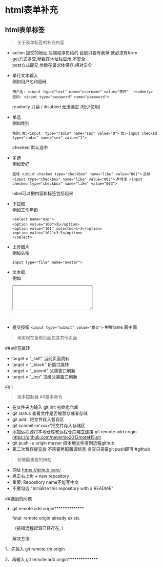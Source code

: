 # html表单补充

## html表单标签
> 关于表单标签的补充内容

* action 提交的地址 后端程序员给的
  目前只要有表单 就必须有form<br>
  get方式提交,参数在地址栏显示,不安全<br>
  post方式提交,参数在请求体保存,相对安全
  

  

* 单行文本输入<br> 
  例如用户名和密码

	`
	用户名: <input type="text" name="username" value="李四"  readonly> 
	`
	`
	密码: <input type="password" name="password">
	`
	
	readonly 只读 / disabled 无法选定 (较少使用)
* 单选 <br>
  例如性别

	`
	性别:男:<input  type="radio" name="sex" value="0">
	`
	`
	女:<input checked type="radio" name="sex" value="1">
	`
	
	checked 默认选中
* 多选<br>
  例如爱好
	
	`
	篮球 <input checked type="checkbox" name="like" value="001">
	`
	`
	足球 <input type="checkbox" name="like" value="002">
	`
	`
	乒乓球 <input checked type="checkbox" name="like" value="003">
	`

	label可以把内容和标签包括起来
* 下拉框<br>
  例如工作年龄
	```
    <select name="exp">
	<option value="100">无</option>
	<option value="101" selected>1~3</option>
	<option value="102">3~5</option>
	</select>
	```

* 上传图片<br>
  例如头像

    `
	input type="file" name="avatar">
	`
* 文本框<br>
  例如
	`
	<textarea name="bak" cols="30" rows="5"></textarea>
	`

* 提交按钮
	`
	<input type="submit" value="提交">
	`
##iframe 画中画
>用实现在当前页面包含其他页面



##a标签跳转

* target = "_self" 当前页面跳转
* target = "_black" 新窗口跳转
* target = "_parent" 父类窗口刷新
* target = "_top" 顶级父类窗口刷新

#git
>版本控制器
##基本命令
* 在文件夹内输入 git init 初始化仓库
* git status 查看文件是否被暂存或者存储
* git add . 把文件存入暂存区
* git commit-m'xxxx'把文件存入存储区
* 添加远程源将本地仓库和远程仓库建立连接
  git remote add origin https://github.com/nevermo2013/noteH5.git
* git push -u origin master
  把本地文件提到远程github
* 第二次暂存提交后 不需要再配置源信息 提交只需要git    push即可
#github
>前端最重要的网站.

* 网址 https://github.com/
* 点击右上角 +  new  repository
* 重要: Repository name不能写中文
* 不要勾选 "Initialize this repository with a README" 

##遇到的问题

+ 
	git remote add origin**************

    fatal: remote origin already exists.

    （报错远程起源已经存在。）

   解决方法: 

1、先输入 git remote rm origin

2、再输入 git remote add origin**************
